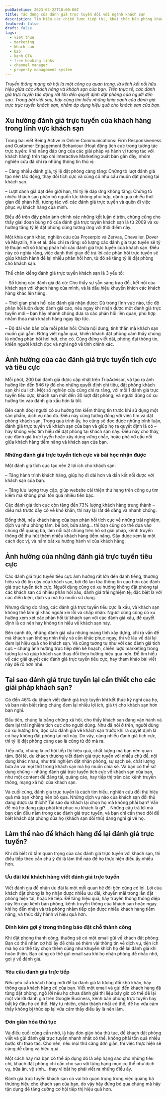 ```yaml
---
pubDatetime: 2023-05-22T10:00:00Z
title: Tác động của đánh giá trực tuyến đối với ngành khách sạn
description: Tìm hiểu các chiến lược tiếp thị, khai thác bán phòng khách sạn hiệu quả trong chuỗi bài viết sau của nhavantuonglai để áp dụng và đem lại hiệu quả thiết thực cho giải pháp của bạn.
featured: false
draft: false
tags:
  - viet thue
  - marketing
  - khach san
  - b2b
  - kenh OTA
  - free booking links
  - channel manager
  - property management system
---
```


_Truyền thông mạng xã hội là một công cụ quan trọng, là kênh kết nối hữu hiệu giữa các khách hàng và khách sạn của bạn. Trên thực tế, các đánh giá trực tuyến tác động rất lớn đến quyết định đặt phòng của người đến sau. Trong bài viết sau, hãy cùng tìm hiểu những khía cạnh của đánh giá trực trực tuyến khách sạn, nhằm áp dụng hiệu quả cho khách sạn của bạn._

## Xu hướng đánh giá trực tuyến của khách hàng trong lĩnh vực khách sạn

Trong bài viết Being Active in Online Communications: Firm Responsiveness and Customer Engagement Behaviour (Hoạt động tích cực trong tương tác trực tuyến: Khả năng đáp ứng của các giải pháp và hành vi tương tác với khách hàng) trên tạp chí Interactive Marketing xuất bản gần đây, nhóm nghiên cứu đã chỉ ra những thông tin thú vị:

– Càng nhiều đánh giá, tỷ lệ đặt phòng càng tăng: Chứng tỏ lượt đánh giá tạo nên tác động, thay đổi tích cực và củng cố nhu cầu muốn đặt phòng tại khách sạn.

– Lượt đánh giá đạt đến giới hạn, thì tỷ lệ đáp ứng không tăng: Chứng tỏ nhiều khách sạn phân bổ nguồn lực không phù hợp, dành quá nhiều thời gian để phản hồi, tương tác với các đánh giá trực tuyến và quên đi việc phục vụ khách hàng của mình.

Biểu đồ trên đây phản ánh chính xác những kết luận ở trên, chúng cũng cho thấy giai đoạn bùng nổ của đánh giá trực tuyến khách sạn là từ 2009 và xu hướng tăng tỷ lệ đặt phòng cũng tương ứng với thời điểm này.

Một khía cạnh khác, nghiên cứu của Proserpio và Zervas, Chevalier, Dover và Mayzlin, Xie et al. đều chỉ ra rằng: số lượng các đánh giá trực tuyến sẽ tỷ lệ thuận với số lượng phản hồi các đánh giá trực tuyến của khách sạn. Điều này có nghĩa rằng, việc dành thời gian để trả lời các phản hồi trực tuyến sẽ giúp khách hành để lại nhiều phản hồi hơn, từ đó sẽ tăng tỷ lệ đặt phòng cho khách sạn.

Thế chân kiềng đánh giá trực tuyến khách sạn là 3 yếu tố:

– Số lượng các đánh giá đã có: Cho thấy sự sẵn sàng trao đổi, kết nối của khách sạn với khách hàng của mình, và là dấu hiệu khuyến khích các khách hàng khác lên tiếng.

– Thời gian phản hồi các đánh giá nhận được: Dù trong lĩnh vực nào, tốc độ phản hồi luôn được đánh giá cao, nêu ngay khi nhận được một đánh giá trực tuyến mới – bạn hãy nhanh chóng đưa ra các phản hồi liên quan, phù hợp nhằm thỏa mãn khách hàng ngay lập tức.

– Độ dài văn bản của mỗi phản hồi: Chứa nội dung, tinh thần mà khách sạn muốn gửi gắm. Đừng viết ngắn quá, khiến khách đặt phòng cảm thấy chúng là những phản hồi hời hợt, cho có. Cũng đừng viết dài, phóng đại thông tin, khiến người khách đọc và nghi ngờ về tính chính xác.

## Ảnh hưởng của các đánh giá trực tuyến tích cực và tiêu cực

Mỗi phút, 200 bài đánh giá được cập nhật trên TripAdvisor, và tạo ra ảnh hưởng lên đến 546 tỷ đô cho những quyết định chi tiêu, đặt phòng khách sạn khi du lịch. Một số nghiên cứu cũng chỉ ra rằng, với mỗi 1 đánh giá trực tuyến tiêu cực, khách sạn mất đến 30 lượt đặt phòng; và người dùng có xu hướng tin vào đánh giá xấu hơn là tốt.

Bên cạnh đóọi người có xu hướng tìm kiếm thông tin trước khi sử dụng một sản phẩm, dịch vụ nào đó. Điều này cũng tương đồng với việc tìm và đặt phòng khách sạn. Trong quá trình ấy, họ cũng sẽ đọc được những bình luận, đánh giá trực tuyến về khách sạn của bạn và giúp họ ra quyết định là có – hay không việc tìm hiểu để đặt phòng tại khách sạn này. Điều này cho thấy, các đánh giá trực tuyến hoặc xây dựng vững chắc, hoặc phá vỡ cầu nối giữa khách hàng tiềm năng và khách sạn của bạn.

### Những đánh giá trực tuyến tích cực và bài học nhận được

Một đánh giá tích cực tạo nên 2 lợi ích cho khách sạn:

– Tăng hành trình khách hàng, giúp họ đi dài hơn và dần kết nối được với khách sạn của bạn.

– Tăng lưu lượng truy cập, giúp website cải thiện thứ hạng trên công cụ tìm kiếm mà không phải tốn quá nhiều tiền bạc.

Các đánh giá tích cực còn tăng đến 73% lượng khách hàng trung thành – điều mà trước đây có vẻ khó khăn, thì nay lại rất dễ dàng và nhanh chóng.

Đồng thời, nếu khách hàng của bạn phản hồi tích cực về những trải nghiệm, dịch vụ như phòng tắm, bể bơi, bữa sáng… thì bạn cũng có thể dựa vào chúng để quảng bá, làm nổi bật chúng trên hồ sơ giải pháp, kênh truyền thông để thu hút thêm nhiều khách hàng tiềm năng. Đây được xem là một cách đọc vị, và nắm bắt xu hướng hành vi của khách hàng.

## Ảnh hưởng của những đánh giá trực tuyến tiêu cực

Các đánh giá trực tuyến tiêu cực ảnh hướng rất lớn đến danh tiếng, thương hiệu và độ tin cậy của khách sạn, bởi độ lan tỏa thông tin cao hơn các đánh giá trực tuyến tích cực. Người dùng cũng có xu hướng không đặt phòng tại các khách sạn có nhiều phản hồi xấu, đánh giá trải nghiệm tệ; đặc biệt là với các điều kiện, dịch vụ mà họ muốn sử dụng.

Nhưng đừng do rằng, các đánh giá trực tuyến tiêu cực là xấu, và khách sạn không thể làm gì khác ngoài xin lỗi và chấp nhận. Người cũng cũng có xu hướng xem xét các phản hồi từ khách sạn với các đánh giá xấu, để quyết định là có nên hay không tin hiểu về khách sạn này.

Bên cạnh đó, những đánh giá xấu nhưng mang tính xây dựng, chỉ ra vấn đề mà khách sạn không nhìn thấy và cần khắc phục ngay, thì về lâu về dài lại đem lại hiệu quả cho khách sạn. Và cũng tương tự như với các đánh giá tích cực – chúng ảnh hưởng trực tiếp đến kế hoạch, chiến lược marketing trong tương lai và giúp khách sạn thay đổi theo hướng hiệu quả hơn. Để tìm hiểu về các giải quyết các đánh giá trực tuyến tiêu cực, hay tham khảo bài viết này để rõ hơn nhé.

## Tại sao đánh giá trực tuyến lại cần thiết cho các giải pháp khách sạn?

Có đến 46% du khách viết đánh giá trực tuyến khi kết thúc kỳ nghỉ của họ, và bạn nên biết rằng chúng đem lại nhiều lợi ích, giá trị cho khách sạn hơn bạn nghĩ.

Đầu tiên, chúng là bằng chứng xã hội, cho thấy khách sạn đang vận hành và đem lại trải nghiệm tích cực cho người dùng. Như đã nói ở trên, người dùng có xu hướng tìm, đọc các đánh giá về khách sạn trước khi ra quyết định là có hay không đặt phòng tại nơi này. Do vậy, càng nhiều đánh giá tích cực, thì tỷ lệ đặt phòng càng cao là cũng từ đó mà ra.

Tiếp nữa, chúng là cơ hội tiếp thị hiệu quả, chất lượng mà bạn nên quan tâm. Bởi lẽ, du khách thường viết đánh giá trực tuyến với nhiều chủ đề, nội dung khác nhau, như trải nghiệm đặt nhận phòng, sự sạch sẽ, chất lượng bữa ăn và mọi thứ trong khách sạn mà họ muốn chia sẻ. Và bạn có thể sử dụng chúng – những đánh giá trực tuyến tích cực về khách sạn của bạn, như một content để đăng tải, quảng cáo, hay tiếp thị trên các kênh truyền thông, mạng xã hội của khách sạn.

Và cuối cùng, đánh giá trực tuyến là cách tìm hiểu, nghiên cứu đổi thủ hiệu quả mà bạn không nên bỏ qua. Những dịch vụ nào của khách sạn đối thủ đang được ưa thích? Tại sao du khách lại chọn họ mà không phải bạn? Vấn đề mà họ đang gặp phải khi phục vụ khách là gì?… Những câu trả lời mà bạn cần đều nằm trong các đánh giá trực tuyến, và bạn chỉ cần theo dõi để biết khách đặt phòng của họ (khách sạn đối thủ) đang nghĩ gì về họ.

## Làm thế nào để khách hàng để lại đánh giá trực tuyến?

Khi đã biết rõ tầm quan trọng của các đánh giá trực tuyến với khách sạn, thì điều tiếp theo cần chú ý đó là làm thế nào để họ thực hiện điều ấy nhiều hơn.

### Ưu đãi khi khách hàng viết đánh giá trực tuyến

Viết đánh giá để nhận ưu đãi là một mối quan hệ đôi bên cùng có lợi. Lợi của khách đặt phòng là họ nhận được nhiều ưu đãi, khuyến mãi trong lần đặt phòng hiện tại, hoặc kế tiếp. Để tăng hiệu quả, hãy truyền thông thông điệp này lên các kênh bán phòng, kênh truyền thông của khách sạn hoặc ngay khi họ đến nhận và trả phòng nhằm tiếp cận được nhiều khách hàng tiềm năng, và thúc đẩy hành vi hiệu quả hơn.

### Đính kèm gợi ý trong thông báo đặt chỗ thành công

Khi đặt phòng thành công, thường sẽ có một email gửi về khách đặt phòng. Bạn có thể nhân cơ hội ấy để chia sẻ thêm vài thông tin về dịch vụ, tiện ích mà họ có thể tùy chọn thêm cũng như khuyến khích họ để lại đánh giá khi hoàn thiện. Bạn cũng có thể gửi email sau khi họ nhận phòng để nhắc nhở, gợi ý về đánh giá.

### Yêu cầu đánh giá trực tiếp

Nếu yêu cầu khách hàng mới để lại đánh giá là tương đối khó khăn, hãy thông qua khách hàng cũ của bạn. Viết một email và gửi đến khách hàng đã từng đặt phòng, ngỏ lời nếu họ chưa đánh giá thì liệu bây giờ có thể để lại một vài lời đánh giá trên Google Business, kênh bán phòng trực tuyến hay bất kỳ đâu họ có thể. Hãy tự nhiên, chân thành nhất có thể, để họ vừa cảm thấy không bị thúc ép lại vừa cảm thấy điều ấy là nên làm.

### Đơn giản hóa thủ tục

Và điều cuối cùng cần nhớ, là hãy đơn giản hóa thủ tục, để khách đặt phòng viết và gửi đánh giá trực tuyến nhanh nhất có thể, không phải tốn quá nhiều bước khi thao tác. Cho nên, nếu mọi thứ càng đơn giản, thì việc thực hiện sẽ càng dễ dàng và hiệu quả.

Một cách hay mà bạn có thể áp dụng đó là xếp hạng sao cho những tiêu chí, khách đặt phòng chỉ cần cho sao với từng hạng mục cụ thể như dịch vụ, bữa ăn, vệ sinh… thay vì bắt họ phải viết ra những điều ấy.

Đánh giá trực tuyến khách sạn có vai trò quan trọng trong việc quảng bá thương hiệu cho khách sạn của bạn, do vậy hãy đừng bỏ qua chúng mà hãy tận dụng để tăng cường cơ hội tiếp thị hiệu quả hơn.
